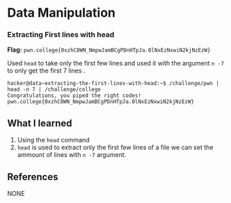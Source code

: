 # Data Manipulation 

### Extracting First lines with head

**Flag:** `pwn.college{0xzhC8WN_NmpwJamBCgPDnHTpJa.0lNxEzNxwiN2kjNzEzW}`

Used `head` to take only the first few lines and used it with the argument `n -7` to only get the first 7 lines .

```
hacker@data~extracting-the-first-lines-with-head:~$ /challenge/pwn | head -n 7 | /challenge/college
Congratulations, you piped the right codes!
pwn.college{0xzhC8WN_NmpwJamBCgPDnHTpJa.0lNxEzNxwiN2kjNzEzW}
```

## What I learned

1. Using the `head` command
2. `head` is used to extract only the first few lines  of a file we can set the ammount of lines with `n -7` argument. 

## References

NONE
